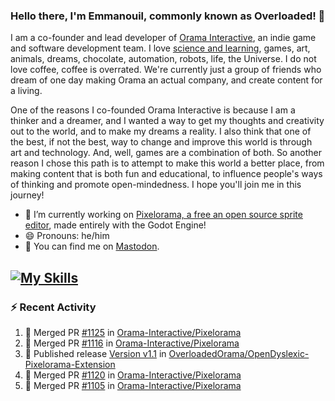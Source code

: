 ### Hello there, I'm Emmanouil, commonly known as Overloaded! 👋
I am a co-founder and lead developer of [Orama Interactive](https://www.oramainteractive.com/), an indie game and software development team. I love [science and learning](https://github.com/OverloadedOrama/KnowledgeBase), games, art, animals, dreams, chocolate, automation, robots, life, the Universe. I do not love coffee, coffee is overrated. We're currently just a group of friends who dream of one day making Orama an actual company, and create content for a living.

One of the reasons I co-founded Orama Interactive is because I am a thinker and a dreamer, and I wanted a way to get my thoughts and creativity out to the world, and to make my dreams a reality. I also think that one of the best, if not the best, way to change and improve this world is through art and technology. And, well, games are a combination of both. So another reason I chose this path is to attempt to make this world a better place, from making content that is both fun and educational, to influence people's ways of thinking and promote open-mindedness. I hope you'll join me in this journey!

- 🔭 I’m currently working on [Pixelorama, a free an open source sprite editor](https://github.com/Orama-Interactive/Pixelorama), made entirely with the Godot Engine!
- 😄 Pronouns: he/him
- 🐘 You can find me on <a rel="me" href="https://mastodon.social/@Overloaded">Mastodon</a>.

[![My Skills](https://skillicons.dev/icons?i=godot,py,cpp,cs,git,linux,html)](https://skillicons.dev)
---

### :zap: Recent Activity

<!--START_SECTION:activity-->
1. 🎉 Merged PR [#1125](https://github.com/Orama-Interactive/Pixelorama/pull/1125) in [Orama-Interactive/Pixelorama](https://github.com/Orama-Interactive/Pixelorama)
2. 🎉 Merged PR [#1116](https://github.com/Orama-Interactive/Pixelorama/pull/1116) in [Orama-Interactive/Pixelorama](https://github.com/Orama-Interactive/Pixelorama)
3. 🚀 Published release [Version v1.1](https://github.com/OverloadedOrama/OpenDyslexic-Pixelorama-Extension/releases/tag/v1.1) in [OverloadedOrama/OpenDyslexic-Pixelorama-Extension](https://github.com/OverloadedOrama/OpenDyslexic-Pixelorama-Extension)
4. 🎉 Merged PR [#1120](https://github.com/Orama-Interactive/Pixelorama/pull/1120) in [Orama-Interactive/Pixelorama](https://github.com/Orama-Interactive/Pixelorama)
5. 🎉 Merged PR [#1105](https://github.com/Orama-Interactive/Pixelorama/pull/1105) in [Orama-Interactive/Pixelorama](https://github.com/Orama-Interactive/Pixelorama)
<!--END_SECTION:activity-->

<!--
**OverloadedOrama/OverloadedOrama** is a ✨ _special_ ✨ repository because its `README.md` (this file) appears on your GitHub profile.

Here are some ideas to get you started:

- 👯 I’m looking to collaborate on ...
- 🤔 I’m looking for help with ...
- 💬 Ask me about ...
- 📫 How to reach me: ...
- ⚡ Fun fact: ...
-->
